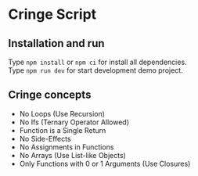 # Cringe Script

## Installation and run
Type `npm install` or `npm ci` for install all dependencies.  
Type `npm run dev` for start development demo project.  

## Cringe concepts
* No Loops (Use Recursion)  
* No Ifs (Ternary Operator Allowed)  
* Function is a Single Return  
* No Side-Effects  
* No Assignments in Functions  
* No Arrays (Use List-like Objects)  
* Only Functions with 0 or 1 Arguments (Use Closures)  
